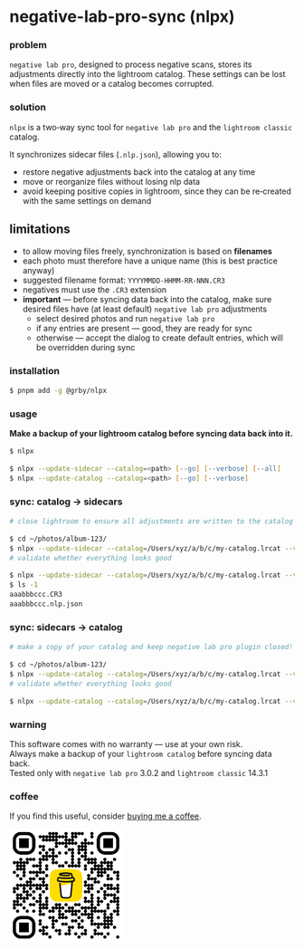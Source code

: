 # negative-lab-pro-sync (nlpx)

### problem

`negative lab pro`, designed to process negative scans, stores its adjustments directly into the lightroom catalog. These settings can be lost when files are moved or a catalog becomes corrupted.

### solution

`nlpx` is a two‑way sync tool for `negative lab pro` and the `lightroom classic` catalog.

It synchronizes sidecar files (`.nlp.json`), allowing you to:

- restore negative adjustments back into the catalog at any time
- move or reorganize files without losing nlp data
- avoid keeping positive copies in lightroom, since they can be re‑created with the same settings on demand

## limitations

- to allow moving files freely, synchronization is based on **filenames**
- each photo must therefore have a unique name (this is best practice anyway)
- suggested filename format: `YYYYMMDD-HHMM-RR-NNN.CR3`
- negatives must use the `.CR3` extension
- **important** — before syncing data back into the catalog, make sure desired files have (at least default) `negative lab pro` adjustments
  - select desired photos and run `negative lab pro`
  - if any entries are present — good, they are ready for sync
  - otherwise — accept the dialog to create default entries, which will be overridden during sync

### installation

```zsh
$ pnpm add -g @grby/nlpx
```

### usage

**Make a backup of your lightroom catalog before syncing data back into it.**

```zsh
$ nlpx
```

```zsh
$ nlpx --update-sidecar --catalog=<path> [--go] [--verbose] [--all]
$ nlpx --update-catalog --catalog=<path> [--go] [--verbose]
```

### sync: catalog -> sidecars

```zsh
# close lightroom to ensure all adjustments are written to the catalog
```

```zsh
$ cd ~/photos/album-123/
$ nlpx --update-sidecar --catalog=/Users/xyz/a/b/c/my-catalog.lrcat --verbose --all
# validate whether everything looks good
```

```zsh
$ nlpx --update-sidecar --catalog=/Users/xyz/a/b/c/my-catalog.lrcat --verbose --all --go
$ ls -1
aaabbbccc.CR3
aaabbbccc.nlp.json
```

### sync: sidecars -> catalog

```zsh
# make a copy of your catalog and keep negative lab pro plugin closed!
```

```zsh
$ cd ~/photos/album-123/
$ nlpx --update-catalog --catalog=/Users/xyz/a/b/c/my-catalog.lrcat --verbose
# validate whether everything looks good
```

```zsh
$ nlpx --update-catalog --catalog=/Users/xyz/a/b/c/my-catalog.lrcat --verbose --go
```

### warning

This software comes with no warranty — use at your own risk.  
Always make a backup of your `lightroom catalog` before syncing data back.  
Tested only with `negative lab pro` 3.0.2 and `lightroom classic` 14.3.1

### coffee

If you find this useful, consider [buying me a coffee](https://coff.ee/grubyak).

<a href="https://coff.ee/grubyak">
  <img src="bmc.png" alt="buy me a coffee" width="200"/>
</a>
